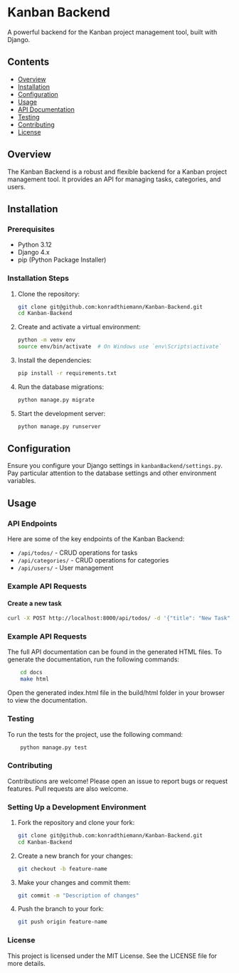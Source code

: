 # Kanban Backend

A powerful backend for the Kanban project management tool, built with Django.

## Contents

- [Overview](#overview)
- [Installation](#installation)
- [Configuration](#configuration)
- [Usage](#usage)
- [API Documentation](#api-documentation)
- [Testing](#testing)
- [Contributing](#contributing)
- [License](#license)

## Overview

The Kanban Backend is a robust and flexible backend for a Kanban project management tool. It provides an API for managing tasks, categories, and users.

## Installation

### Prerequisites

- Python 3.12
- Django 4.x
- pip (Python Package Installer)

### Installation Steps

1. Clone the repository:

    ```sh
    git clone git@github.com:konradthiemann/Kanban-Backend.git
    cd Kanban-Backend
    ```

2. Create and activate a virtual environment:

    ```sh
    python -m venv env
    source env/bin/activate  # On Windows use `env\Scripts\activate`
    ```

3. Install the dependencies:

    ```sh
    pip install -r requirements.txt
    ```

4. Run the database migrations:

    ```sh
    python manage.py migrate
    ```

5. Start the development server:

    ```sh
    python manage.py runserver
    ```

## Configuration

Ensure you configure your Django settings in `kanbanBackend/settings.py`. Pay particular attention to the database settings and other environment variables.

## Usage

### API Endpoints

Here are some of the key endpoints of the Kanban Backend:

- `/api/todos/` - CRUD operations for tasks
- `/api/categories/` - CRUD operations for categories
- `/api/users/` - User management

### Example API Requests

#### Create a new task

```sh
curl -X POST http://localhost:8000/api/todos/ -d '{"title": "New Task", "description": "Task description"}' -H "Content-Type: application/json"
```

### Example API Requests
The full API documentation can be found in the generated HTML files. To generate the documentation, run the following commands:

```sh
    cd docs
    make html
```
Open the generated index.html file in the build/html folder in your browser to view the documentation.

### Testing
To run the tests for the project, use the following command:

```sh
    python manage.py test
```
### Contributing
Contributions are welcome! Please open an issue to report bugs or request features. Pull requests are also welcome.

### Setting Up a Development Environment

1. Fork the repository and clone your fork:
    ```sh
    git clone git@github.com:konradthiemann/Kanban-Backend.git
    cd Kanban-Backend
    ```
2. Create a new branch for your changes:
    ```sh
    git checkout -b feature-name
    ```
3. Make your changes and commit them:
    ```sh
    git commit -m "Description of changes"
    ```
4. Push the branch to your fork:
    ```sh
    git push origin feature-name
    ```
### License
This project is licensed under the MIT License. See the LICENSE file for more details.